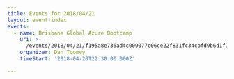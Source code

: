 ```yaml
---
title: Events for 2018/04/21
layout: event-index
events:
  - name: Brisbane Global Azure Bootcamp
    uri: >-
      /events/2018/04/21/f195a8e736ad4c009077c06ce22f831fc34cbfd9b6d1f7390d99ed626e9b02b4
    organizer: Dan Toomey
    timeStart: '2018-04-20T22:30:00.000Z'

---
```

